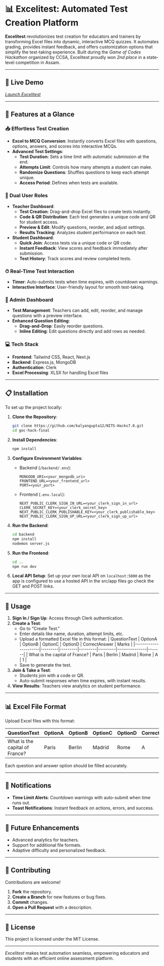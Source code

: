 # 📊 Excelitest: Automated Test Creation Platform

**Excelitest** revolutionizes test creation for educators and trainers by transforming Excel files into dynamic, interactive MCQ quizzes. It automates grading, provides instant feedback, and offers customization options that simplify the test-taking experience. Built during the *Game of Codes Hackathon* organized by CCSA, Excelitest proudly won *2nd place* in a state-level competition in Assam.

---

## 🚀 Live Demo

[*Launch Excelitest*](https://excelitest.vercel.app)

---

## 🌟 Features at a Glance

### 📥 Effortless Test Creation
- **Excel to MCQ Conversion**: Instantly converts Excel files with questions, options, answers, and scores into interactive MCQs.
- **Advanced Test Settings**:
  - **Test Duration**: Sets a time limit with automatic submission at the end.
  - **Attempts Limit**: Controls how many attempts a student can make.
  - **Randomize Questions**: Shuffles questions to keep each attempt unique.
  - **Access Period**: Defines when tests are available.

### 👥 Dual User Roles
- **Teacher Dashboard**:
  - **Test Creation**: Drag-and-drop Excel files to create tests instantly.
  - **Code & QR Distribution**: Each test generates a unique code and QR for student access.
  - **Preview & Edit**: Modify questions, reorder, and adjust settings.
  - **Results Tracking**: Analyzes student performance on each test.
- **Student Dashboard**:
  - **Quick Join**: Access tests via a unique code or QR code.
  - **Instant Feedback**: View scores and feedback immediately after submission.
  - **Test History**: Track scores and review completed tests.

### ⏱ Real-Time Test Interaction
- **Timer**: Auto-submits tests when time expires, with countdown warnings.
- **Interactive Interface**: User-friendly layout for smooth test-taking.

### 🔧 Admin Dashboard
- **Test Management**: Teachers can add, edit, reorder, and manage questions with a preview interface.
- **Enhanced Question Editing**:
  - **Drag-and-Drop**: Easily reorder questions.
  - **Inline Editing**: Edit questions directly and add rows as needed.

### 💻 Tech Stack
- **Frontend**: Tailwind CSS, React, Next.js
- **Backend**: Express.js, MongoDB
- **Authentication**: Clerk
- **Excel Processing**: XLSX for handling Excel files

---

## 📋 Installation

To set up the project locally:

1. **Clone the Repository**:
   ```bash
   git clone https://github.com/kalyangupta12/NITS-Hacks7.0.git
   cd goc-hack-final
   ```

2. **Install Dependencies**:
   ```bash
   npm install
   ```

3. **Configure Environment Variables**:

   - Backend (`/backend/.env`):
     ```plaintext
     MONGODB_URI=<your_mongodb_uri>
     FRONTEND_URL=<your_frontend_url>
     PORT=<your_port>
     ```

   - Frontend (`.env.local`):
     ```plaintext
     NEXT_PUBLIC_CLERK_SIGN_IN_URL=<your_clerk_sign_in_url>
     CLERK_SECRET_KEY=<your_clerk_secret_key>
     NEXT_PUBLIC_CLERK_PUBLISHABLE_KEY=<your_clerk_publishable_key>
     NEXT_PUBLIC_CLERK_SIGN_UP_URL=<your_clerk_sign_up_url>
     ```

4. **Run the Backend**:
   ```bash
   cd backend
   npm install
   nodemon server.js
   ```

5. **Run the Frontend**:
   ```bash
   cd ..
   npm run dev
   ```

6. **Local API Setup**:
   Set up your own local API on `localhost:5000` as the app is configured to use a hosted API in the src/app files go check the GET and POST links.

---

## 📝 Usage

1. **Sign In / Sign Up**: Access through Clerk authentication.
2. **Create a Test**:
   - Go to "Create Test."
   - Enter details like name, duration, attempt limits, etc.
   - Upload a formatted Excel file in this format:
     | QuestionText         | OptionA | OptionB | OptionC | OptionD | CorrectAnswer | Marks |
     |----------------------|---------|---------|---------|---------|---------------|-------|
     | What is the capital of France? | Paris   | Berlin  | Madrid  | Rome    | A             | 1     |
   - Save to generate the test.
3. **Join & Take a Test**:
   - Students join with a code or QR.
   - Auto-submit responses when time expires, with instant results.
4. **View Results**: Teachers view analytics on student performance.

---

## 📊 Excel File Format

Upload Excel files with this format:

| QuestionText         | OptionA | OptionB | OptionC | OptionD | CorrectAnswer | Marks |
|----------------------|---------|---------|---------|---------|---------------|-------|
| What is the capital of France? | Paris   | Berlin  | Madrid  | Rome    | A             | 1     |

Each question and answer option should be filled accurately.

---

## 🔔 Notifications

- **Time Limit Alerts**: Countdown warnings with auto-submit when time runs out.
- **Toast Notifications**: Instant feedback on actions, errors, and success.

---

## 🔮 Future Enhancements

- Advanced analytics for teachers.
- Support for additional file formats.
- Adaptive difficulty and personalized feedback.

---

## 🤝 Contributing

Contributions are welcome! 

1. **Fork** the repository.
2. **Create a Branch** for new features or bug fixes.
3. **Commit** changes.
4. **Open a Pull Request** with a description.

---

## 📜 License

This project is licensed under the MIT License.

---

*Excelitest* makes test automation seamless, empowering educators and students with an efficient online assessment platform.

